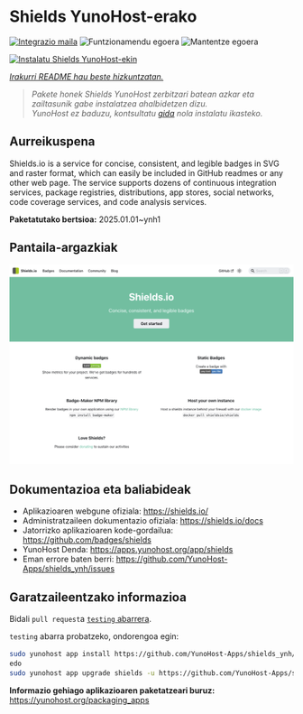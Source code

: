<!--
Ohart ongi: README hau automatikoki sortu da <https://github.com/YunoHost/apps/tree/master/tools/readme_generator>ri esker
EZ editatu eskuz.
-->

# Shields YunoHost-erako

[![Integrazio maila](https://apps.yunohost.org/badge/integration/shields)](https://ci-apps.yunohost.org/ci/apps/shields/)
![Funtzionamendu egoera](https://apps.yunohost.org/badge/state/shields)
![Mantentze egoera](https://apps.yunohost.org/badge/maintained/shields)

[![Instalatu Shields YunoHost-ekin](https://install-app.yunohost.org/install-with-yunohost.svg)](https://install-app.yunohost.org/?app=shields)

*[Irakurri README hau beste hizkuntzatan.](./ALL_README.md)*

> *Pakete honek Shields YunoHost zerbitzari batean azkar eta zailtasunik gabe instalatzea ahalbidetzen dizu.*  
> *YunoHost ez baduzu, kontsultatu [gida](https://yunohost.org/install) nola instalatu ikasteko.*

## Aurreikuspena

Shields.io is a service for concise, consistent, and legible badges in SVG and raster format, which can easily be included in GitHub readmes or any other web page. The service supports dozens of continuous integration services, package registries, distributions, app stores, social networks, code coverage services, and code analysis services.

**Paketatutako bertsioa:** 2025.01.01~ynh1

## Pantaila-argazkiak

![Shields(r)en pantaila-argazkia](./doc/screenshots/screenshot.png)

## Dokumentazioa eta baliabideak

- Aplikazioaren webgune ofiziala: <https://shields.io/>
- Administratzaileen dokumentazio ofiziala: <https://shields.io/docs>
- Jatorrizko aplikazioaren kode-gordailua: <https://github.com/badges/shields>
- YunoHost Denda: <https://apps.yunohost.org/app/shields>
- Eman errore baten berri: <https://github.com/YunoHost-Apps/shields_ynh/issues>

## Garatzaileentzako informazioa

Bidali `pull request`a [`testing` abarrera](https://github.com/YunoHost-Apps/shields_ynh/tree/testing).

`testing` abarra probatzeko, ondorengoa egin:

```bash
sudo yunohost app install https://github.com/YunoHost-Apps/shields_ynh/tree/testing --debug
edo
sudo yunohost app upgrade shields -u https://github.com/YunoHost-Apps/shields_ynh/tree/testing --debug
```

**Informazio gehiago aplikazioaren paketatzeari buruz:** <https://yunohost.org/packaging_apps>
